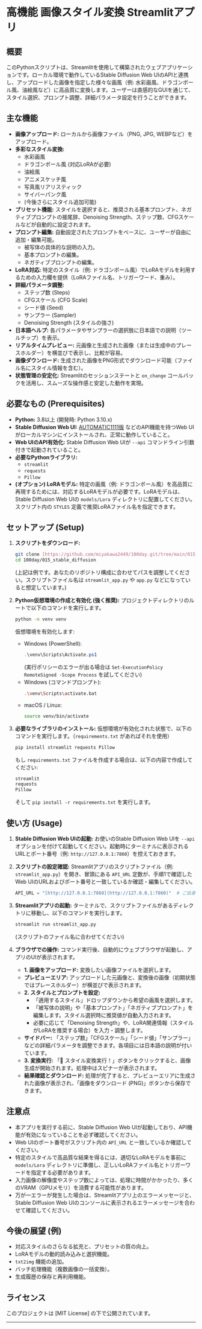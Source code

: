 # 高機能 画像スタイル変換 Streamlitアプリ

## 概要

このPythonスクリプトは、Streamlitを使用して構築されたウェブアプリケーションです。ローカル環境で動作しているStable Diffusion Web UIのAPIと連携し、アップロードした画像を指定した様々な画風（例: 水彩画風、ドラゴンボール風、油絵風など）に高品質に変換します。ユーザーは直感的なGUIを通じて、スタイル選択、プロンプト調整、詳細パラメータ設定を行うことができます。

## 主な機能

-   **画像アップロード:** ローカルから画像ファイル（PNG, JPG, WEBPなど）をアップロード。
-   **多彩なスタイル変換:**
    -   水彩画風
    -   ドラゴンボール風 (対応LoRAが必要)
    -   油絵風
    -   アニメスケッチ風
    -   写真風リアリスティック
    -   サイバーパンク風
    -   (今後さらにスタイル追加可能)
-   **プリセット機能:** スタイルを選択すると、推奨される基本プロンプト、ネガティブプロンプトの接尾辞、Denoising Strength、ステップ数、CFGスケールなどが自動的に設定されます。
-   **プロンプト編集:** 自動設定されたプロンプトをベースに、ユーザーが自由に追加・編集可能。
    -   被写体の具体的な説明の入力。
    -   基本プロンプトの編集。
    -   ネガティブプロンプトの編集。
-   **LoRA対応:** 特定のスタイル（例: ドラゴンボール風）でLoRAモデルを利用するための入力欄を提供（LoRAファイル名、トリガーワード、重み）。
-   **詳細パラメータ調整:**
    -   ステップ数 (Steps)
    -   CFGスケール (CFG Scale)
    -   シード値 (Seed)
    -   サンプラー (Sampler)
    -   Denoising Strength (スタイルの強さ)
-   **日本語ヘルプ:** 各パラメータやサンプラーの選択肢に日本語での説明（ツールチップ）を表示。
-   **リアルタイムプレビュー:** 元画像と生成された画像（または生成中のプレースホルダー）を横並びで表示し、比較が容易。
-   **画像ダウンロード:** 生成された画像をPNG形式でダウンロード可能（ファイル名にスタイル情報を含む）。
-   **状態管理の安定化:** Streamlitのセッションステートと `on_change` コールバックを活用し、スムーズな操作感と安定した動作を実現。

## 必要なもの (Prerequisites)

-   **Python:** 3.8以上 (開発時: Python 3.10.x)
-   **Stable Diffusion Web UI:** [AUTOMATIC1111版](https://github.com/AUTOMATIC1111/stable-diffusion-webui) などのAPI機能を持つWeb UIがローカルマシンにインストールされ、正常に動作していること。
-   **Web UIのAPI有効化:** Stable Diffusion Web UIが `--api` コマンドライン引数付きで起動されていること。
-   **必要なPythonライブラリ:**
    -   `streamlit`
    -   `requests`
    -   `Pillow`
-   **(オプション) LoRAモデル:** 特定の画風（例: ドラゴンボール風）を高品質に再現するためには、対応するLoRAモデルが必要です。LoRAモデルは、Stable Diffusion Web UIの `models/Lora` ディレクトリに配置してください。スクリプト内の `STYLES` 定義で推奨LoRAファイル名を指定できます。

## セットアップ (Setup)

1.  **スクリプトをダウンロード:**
    ```bash
    git clone [https://github.com/miyakawa2449/100day.git/tree/main/015_Stable_diffusion](https://github.com/miyakawa2449/100day.git/tree/main/015_Stable_diffusion)
    cd 100day/015_stable_diffusion 
    ```
    (上記は例です。あなたのリポジトリ構成に合わせてパスを調整してください。スクリプトファイル名は `streamlit_app.py` や `app.py` などになっていると想定しています。)

2.  **Python仮想環境の作成と有効化 (強く推奨):**
    プロジェクトディレクトリのルートで以下のコマンドを実行します。
    ```bash
    python -m venv venv
    ```
    仮想環境を有効化します:
    -   Windows (PowerShell):
        ```powershell
        .\venv\Scripts\Activate.ps1
        ```
        (実行ポリシーのエラーが出る場合は `Set-ExecutionPolicy RemoteSigned -Scope Process` を試してください)
    -   Windows (コマンドプロンプト):
        ```bash
        .\venv\Scripts\activate.bat
        ```
    -   macOS / Linux:
        ```bash
        source venv/bin/activate
        ```

3.  **必要なライブラリのインストール:**
    仮想環境が有効化された状態で、以下のコマンドを実行します。（`requirements.txt` があればそれを使用）
    ```bash
    pip install streamlit requests Pillow
    ```
    もし `requirements.txt` ファイルを作成する場合は、以下の内容で作成してください:
    ```txt
    streamlit
    requests
    Pillow
    ```
    そして `pip install -r requirements.txt` を実行します。

## 使い方 (Usage)

1.  **Stable Diffusion Web UIの起動:**
    お使いのStable Diffusion Web UIを `--api` オプションを付けて起動してください。起動時にターミナルに表示されるURLとポート番号（例: `http://127.0.0.1:7860`）を控えておきます。

2.  **スクリプトの設定確認:**
    Streamlitアプリのスクリプトファイル（例: `streamlit_app.py`）を開き、冒頭にある `API_URL` 定数が、手順1で確認したWeb UIのURLおよびポート番号と一致しているか確認・編集してください。
    ```python
    API_URL = "[http://127.0.0.1:7860](http://127.0.0.1:7860)"  # ご自身の環境に合わせて変更
    ```

3.  **Streamlitアプリの起動:**
    ターミナルで、スクリプトファイルがあるディレクトリに移動し、以下のコマンドを実行します。
    ```bash
    streamlit run streamlit_app.py
    ```
    (スクリプトのファイル名に合わせてください)

4.  **ブラウザでの操作:**
    コマンド実行後、自動的にウェブブラウザが起動し、アプリのUIが表示されます。
    -   **1. 画像をアップロード:** 変換したい画像ファイルを選択します。
    -   **プレビューエリア:** アップロードした元画像と、変換後の画像（初期状態ではプレースホルダー）が横並びで表示されます。
    -   **2. スタイルとプロンプトを設定:**
        -   「適用するスタイル」ドロップダウンから希望の画風を選択します。
        -   「被写体の説明」や「基本プロンプト」「ネガティブプロンプト」を編集します。スタイル選択時に推奨値が自動入力されます。
        -   必要に応じて「Denoising Strength」や、LoRA関連情報（スタイルがLoRAを推奨する場合）を入力・調整します。
    -   **サイドバー:** 「ステップ数」「CFGスケール」「シード値」「サンプラー」などの詳細パラメータを調整できます。各項目には日本語の説明が付いています。
    -   **3. 変換実行:** 「🎨 スタイル変換実行！」ボタンをクリックすると、画像生成が開始されます。処理中はスピナーが表示されます。
    -   **結果確認とダウンロード:** 処理が完了すると、プレビューエリアに生成された画像が表示され、「画像をダウンロード (PNG)」ボタンから保存できます。

## 注意点

-   本アプリを実行する前に、Stable Diffusion Web UIが起動しており、API機能が有効になっていることを必ず確認してください。
-   Web UIのポート番号がスクリプト内の `API_URL` と一致しているか確認してください。
-   特定のスタイルで高品質な結果を得るには、適切なLoRAモデルを事前に `models/Lora` ディレクトリに準備し、正しいLoRAファイル名とトリガーワードを指定する必要があります。
-   入力画像の解像度やステップ数によっては、処理に時間がかかったり、多くのVRAM（GPUメモリ）を消費する可能性があります。
-   万が一エラーが発生した場合は、Streamlitアプリ上のエラーメッセージと、Stable Diffusion Web UIのコンソールに表示されるエラーメッセージを合わせて確認してください。

## 今後の展望 (例)

-   対応スタイルのさらなる拡充と、プリセットの質の向上。
-   LoRAモデルの動的読み込みと選択機能。
-   `txt2img` 機能の追加。
-   バッチ処理機能（複数画像の一括変換）。
-   生成履歴の保存と再利用機能。

## ライセンス

このプロジェクトは [MIT License] の下で公開されています。

---